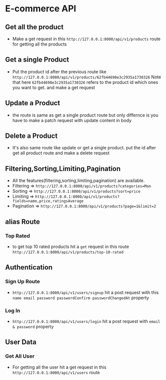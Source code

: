 # E-commerce API

## Get all the product

- Make a get request in this `http://127.0.0.1:8000/api/v1/products` route for getting all the products

## Get a single Product

- Put the product id after the previous route like `http://127.0.0.1:8000/api/v1/products/62fb44698e3c2935a1730326` Note that here `62fb44698e3c2935a1730326` refers to the product id which ones you want to get. and make a get request

## Update a Product

- the route is same as get a single product route but only differnce is you have to make a patch request with update content in body

## Delete a Product

- It's also same route like update or get a single product. put the id after get all product route and make a delete request

## Filtering,Sorting,Limiting,Pagination

- All the features(filtering,sorting,limiting,pagination) are available.
- Filtering => `http://127.0.0.1:8000/api/v1/products?categories=Man`
- Sorting => `http://127.0.0.1:8000/api/v1/products?sort=price`
- Limiting => `http://127.0.0.1:8000/api/v1/products?fields=name,price,ratingsAverage`
- Pagination => `http://127.0.0.1:8000/api/v1/products?page=1&limit=2`

## alias Route

### Top Rated

- to get top 10 rated products hit a `get` request in this route `http://127.0.0.1:8000/api/v1/products/top-10-rated`

## Authentication

### Sign Up Route

- `http://127.0.0.1:8000/api/v1/users/signup` hit a post request with this `name email password passwordConfirm passwordChangedAt` property

### Log In

- `http://127.0.0.1:8000/api/v1/users/login` hit a post request with `email & password` property

## User Data

### Get All User

- For getting all the user hit a get request in this `http://127.0.0.1:8000/api/v1/users` route
